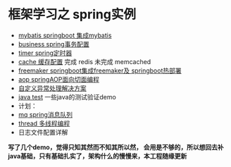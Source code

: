 # 框架学习之 spring实例
- [mybatis springboot 集成mybatis](https://github.com/MarchNineteen/spring-example/tree/master/spring-example-mybatis)
- [business spring事务配置](https://github.com/MarchNineteen/spring-example/tree/master/spring-example-business)
- [timer spring定时器](https://github.com/MarchNineteen/spring-example/tree/master/spring-example-timer)
- [cache 缓存配置](https://github.com/MarchNineteen/spring-example/tree/master/spring-example-cache) 完成 redis 未完成 memcached
- [freemaker springboot集成freemaker及 springboot热部署](https://github.com/MarchNineteen/spring-example/tree/master/spring-example-freemarker) 
- [aop springAOP面向切面编程](https://github.com/MarchNineteen/spring-example/tree/master/spring-example-aop) 
- [自定义异常处理解决方案](https://github.com/MarchNineteen/spring-example/tree/master/spring-example-exception)
- [java test](https://github.com/MarchNineteen/spring-example/tree/master/spring-example-test) 一些java的测试验证demo
- 计划：
- [mq spring消息队列](https://github.com/MarchNineteen/spring-example/tree/master/spring-example-mq) 
- [thread 多线程编程](https://github.com/MarchNineteen/spring-example/tree/master/spring-example-thread) 
- 日志文件配置详解


**写了几个demo，觉得只知其然而不知其所以然，
会用是不够的，所以想回去补java基础，只有基础扎实了，架构什么的慢慢来，本工程随缘更新**

